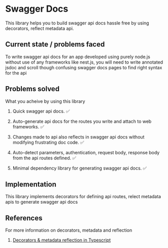 # Swagger Docs

This library helps you to build swagger api docs hassle free by using decorators, reflect metadata api.

## Current state / problems faced

To write swagger api docs for an app developed using purely node.js without use of any frameworks like nest.js, you will need to write annotated jsdoc and scroll though confusing swagger docs pages to find right syntax for the api

## Problems solved

What you acheive by using this library

1. Quick swagger api docs. :white_check_mark:

2. Auto-generate api docs for the routes you write and attach to web frameworks. :white_check_mark:

3. Changes made to api also reflects in swagger api docs without modifying frustrating doc code. :white_check_mark:

4. Auto-detect parameters, authentication, request body, response body from the api routes defined. :white_check_mark:

5. Minimal dependency library for generating swagger api docs. :white_check_mark:

## Implementation

This library implements decorators for defining api routes, relect metadata apis to generate swagger api docs

## References

For more information on decorators, metadata and reflection

1. [Decorators & metadata reflection in Typescript](http://blog.wolksoftware.com/decorators-reflection-javascript-typescript)
